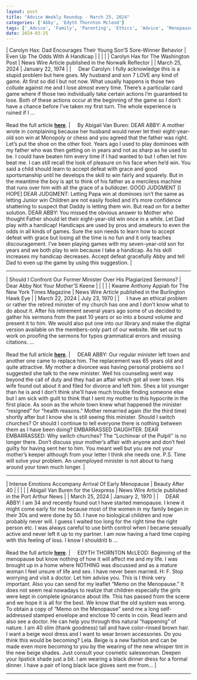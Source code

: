 ```yaml
---
layout: post
title: "Advice Weekly Roundup - March 25, 2024"
categories: ['Abby', 'Edyth Thornton Mcleod']
tags: ['_Advice', 'Family', 'Parenting', 'Ethics', 'Advice', 'Menopause', 'Beauty']
date: 2024-03-25
---
```


| Carolyn Hax: Dad Encourages Their Young Son’S Sore-Winner Behavior | Even Up The Odds With A Handicap |
|  |  |
| Carolyn Hax for The Washington Post | News Wire Article published in the Norwalk Reflector |
| March 25, 2024 | January 22, 1974 |
| &nbsp;&nbsp;&nbsp;&nbsp;Dear Carolyn: I fully acknowledge this is a stupid problem but here goes. My husband and son 7 LOVE any kind of game. At first so did I but not now. What usually happens is those two collude against me and I lose almost every time. There’s a particular card game where if those two individually take certain actions I’m guaranteed to lose. Both of these actions occur at the beginning of the game so I don’t have a chance before I’ve taken my first turn. The whole experience is ruined if I ...<br><br>Read the full article <b>[here](https://www.washingtonpost.com/advice/2024/03/25/carolyn-hax-dad-parenting-sore-winner/)</b>. | &nbsp;&nbsp;&nbsp;&nbsp;By Abigail Van Buren: DEAR ABBY: A mother wrote in complaining because her husband would never let their eight-year-old son win at Monopoly or chess and you agreed that the father was right. Let’s put the shoe on the other foot. Years ago I used to play dominoes with my father who was then getting on in years and not as sharp as he used to be. I could have beaten him every time if I had wanted to but I often let him beat me. I can still recall the look of pleasure on his face when he’d win. You said a child should learn to accept defeat with grace and good sportsmanship until he develops the skill to win fairly and squarely. But in the meantime the boy is apt to think of his father as a merciless machine that runs over him with all the grace of a bulldozer. GOOD JUDGMENT [I HOPE] DEAR JUDGMENT: Letting Papa win at dominoes isn’t the same as letting Junior win Children are not easily fooled and it’s more confidence shattering to suspect that Daddy is letting them win. But read on for a better solution. DEAR ABBY: You missed the obvious answer to Mother who thought Father should let their eight-year-old win once in a while. Let Dad play with a handicap! Handicaps are used by pros and amateurs to even the odds in all kinds of games. Sure the son needs to learn how to accept defeat with grace but losing all the time is no fun and it only teaches discouragement. I’ve been playing games with my seven-year-old son for years and we both play to win because I take a handicap. As his skill increases my handicap decreases. Accept defeat gracefully Abby and tell Dad to even up the game by using this suggestion. |

---

| Should I Confront Our Former Minister Over His Plagiarized Sermons? | Dear Abby Not Your Mother’S Keene |
|  |  |
| Kwame Anthony Appiah for The New York Times Magazine | News Wire Article published in the Burlington Hawk Eye |
| March 22, 2024 | July 23, 1970 |
| &nbsp;&nbsp;&nbsp;&nbsp;I have an ethical problem or rather the retired minister of my church has one and I don’t know what to do about it. After his retirement several years ago some of us decided to gather his sermons from the past 10 years or so into a bound volume and present it to him. We would also put one into our library and make the digital version available on the members-only part of our website. We set out to work on proofing the sermons for typos grammatical errors and missing citations. ...<br><br>Read the full article <b>[here](https://www.nytimes.com/2024/03/22/magazine/minister-plagiarism-sermons-ethics.html)</b>. | &nbsp;&nbsp;&nbsp;&nbsp;DEAR ABBY: Our regular minister left town and another one came to replace him. The replacement was 65 years old and quite attractive. My mother a divorcee was having personal problems so I suggested she talk to the new minister. Well his counseling went way beyond the call of duty and they had an affair which got all over town. His wife found out about it and filed for divorce and left him. Shes a lot younger than he is and I don’t think she’ll have much trouble finding someone else but I am sick with guilt to think that I sent my mother to this hypocrite in the first place. As soon as the whole town knew what happened the minister “resigned” for “health reasons.” Mother remarried again (for the third time) shortly after but I know she is still seeing this minister. Should I switch churches? Or should I continue to tell everyone there is nothing between them as I have been doing? EMBARRASSED DAUGHTER. DEAR EMBARRASSED: Why switch churches? The “Lochinvar of the Pulpit’’ is no longer there. Don’t discuss your mother’s affair with anyone and don’t feel guilty for having sent her to him. You meant well but you are not your mother’s keeper although from your letter I think she needs one. P.S. Time will solve your problem. An unemployed minister is not about to hang around your town much longer. |

---

| Intense Emotions Accompany Arrival Of Early Menopause | Beauty After 40 |
|  |  |
| Abigail Van Buren for the Uexpress | News Wire Article published in the Port Arthur News |
| March 25, 2024 | January 2, 1970 |
| &nbsp;&nbsp;&nbsp;&nbsp;DEAR ABBY: I am 34 and recently found out I have started menopause. I knew it might come early for me because most of the women in my family began in their 30s and were done by 50. I have no biological children and now probably never will. I guess I waited too long for the right time the right person etc. I was always careful to use birth control when I became sexually active and never left it up to my partner. I am now having a hard time coping with this feeling of loss. I know I shouldn\t b ...<br><br>Read the full article <b>[here](https://www.uexpress.com/life/dearabby/2024/03/25)</b>. | &nbsp;&nbsp;&nbsp;&nbsp;EDYTH THORNTON McLEOD: Beginning of the menopause but know nothing of how it will affect me and my life. I was brought up in a home where NOTHING was discussed and as a mature woman I feel unsure of life and sex. I have never been married. H: F. Stop worrying and visit a doctor. Let him advise you. This is I think very important. Also you can send for my leaflet “Memo on the Menopause.” It does not seem real nowadays to realize that children especially the girls were kept in complete ignorance about life. This has passed from the scene and we hope it is all for the best. We know that the old system was wrong. To obtain a copy of “Memo on the Menopause” send me a long self-addressed stamped envelope and enclose 10 cents in coin. Read learn and also see a doctor. He can help you through this natural “happening” of nature. I am 40 slim (thank goodness) tall and have color-rinsed brown hair. I want a beige wool dress and I want to wear brown accessories. Do you think this would be becoming? Lela. Beige is a new fashion and can be made even more becoming to you by the wearing of the new whisper tint in the new beige shades. Just consult your cosmetic saleswoman. Deepen your lipstick shade just a bit. I am wearing a black dinner dress for a formal dinner. I have a pair of long black lace gloves sent me from... |

---

